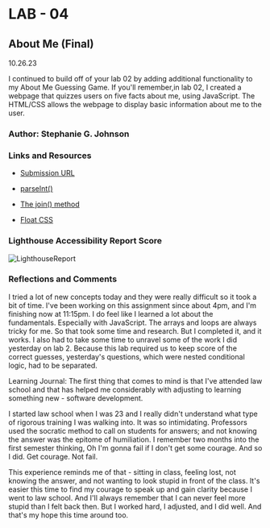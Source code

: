 
# LAB - 04

## About Me (Final)
10.26.23

I continued to build off of your lab 02 by adding additional functionality to my About Me Guessing Game. If you'll remember,in lab 02, I created a webpage that quizzes users on five facts about me, using JavaScript. The HTML/CSS allows the webpage to display basic information about me to the user.

### Author: Stephanie G. Johnson

### Links and Resources

* [Submission URL](https://github.com/StepheeGee/aboutme.git)

* [parseInt()](https://developer.mozilla.org/en-US/docs/Web/JavaScript/Reference/Global_Objects/parseInt)

* [The join() method](https://developer.mozilla.org/en-US/docs/Web/JavaScript/Reference/Global_Objects/Array/join)

* [Float CSS](https://css.maxdesign.com.au/floatutorial/tutorial0613.htm)

### Lighthouse Accessibility Report Score
![LighthouseReport](LighthouseLab3.png)


### Reflections and Comments

I tried a lot of new concepts today and they were really difficult so it took a bit of time. I've been working on this assignment since about 4pm, and I'm finishing now at 11:15pm. I do feel like I learned a lot about the fundamentals. Especially with JavaScript. The arrays and loops are always tricky for me. So that took some time and research. But I completed it, and it works. I also had to take some time to unravel some of the work I did yesterday on lab 2. Because this lab required us to keep score of the correct guesses, yesterday's questions, which were nested conditional logic, had to be separated. 

Learning Journal:
The first thing that comes to mind is that I've attended law school and that has helped me considerably with adjusting to learning something new - software development. 

I started law school when I was 23 and I really didn't understand what type of rigorous training I was walking into. It was so intimidating. Professors used the socratic method to call on students for answers; and not knowing the answer was the epitome of humiliation. I remember two months into the first semester thinking, Oh I'm gonna fail if I don't get some courage. And so I did. Get courage. Not fail. 

This experience reminds me of that - sitting in class, feeling lost, not knowing the answer, and not wanting to look stupid in front of the class. It's easier this time to find my courage to speak up and gain clarity because I went to law school. And I'll always remember that I can never feel more stupid than I felt back then. But I worked hard, I adjusted, and I did well. And that's my hope this time around too. 